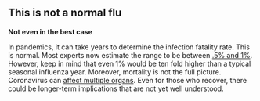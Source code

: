 ## This is not a normal flu
**Not even in the best case**

In pandemics, it can take years to determine the infection fatality rate. This is normal. Most experts now estimate the range to be between [.5% and 1%](https://twitter.com/CT_Bergstrom/status/1267311325765500930). However, keep in mind that even 1% would be ten fold higher than a typical seasonal influenza year. Moreover, mortality is not the full picture. Coronavirus can [affect multiple organs](https://www.thelancet.com/journals/lancet/article/PIIS0140-6736(20)30558-4/fulltext). Even for those who recover, there could be longer-term implications that are not yet well understood.
